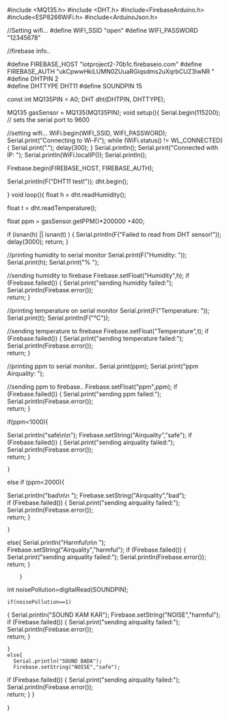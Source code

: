 #include <MQ135.h>
#include <DHT.h>
#include<FirebaseArduino.h>
#include<ESP8266WiFi.h>
#include<ArduinoJson.h>

//Setting wifi...
#define WIFI_SSID "open"
#define WIFI_PASSWORD "12345678"

//firebase info..

#define FIREBASE_HOST "iotproject2-70b1c.firebaseio.com"
#define FIREBASE_AUTH "ukCpwwHkiLUMN0ZUuaRGiqsdms2uXqrbCUZ3lwNR "
#define DHTPIN 2    
#define DHTTYPE DHT11
#define SOUNDPIN 15
 
const int MQ135PIN = A0;
DHT dht(DHTPIN, DHTTYPE);


MQ135 gasSensor = MQ135(MQ135PIN);
void setup(){
  Serial.begin(115200); // sets the serial port to 9600

  //setting wifi...
WiFi.begin(WIFI_SSID, WIFI_PASSWORD);
Serial.print("Connecting to Wi-Fi");
while (WiFi.status() != WL_CONNECTED){
    Serial.print(".");
    delay(300);
  }
  Serial.println();
  Serial.print("Connected with IP: ");
  Serial.println(WiFi.localIP());
  Serial.println();

  Firebase.begin(FIREBASE_HOST, FIREBASE_AUTH);
 
  
  Serial.println(F("DHT11 test!"));
  dht.begin();

}
void loop(){
   float h = dht.readHumidity();
 
   float t = dht.readTemperature();

   float ppm = gasSensor.getPPM()*200000 +400;
  
  
   if (isnan(h) || isnan(t) ) {
    Serial.println(F("Failed to read from DHT sensor!"));
    delay(3000);
    return;
   }

 //printing humidity to serial monitor
  Serial.print(F("Humidity: "));
  Serial.print(h);
  Serial.print("% ");

  //sending humidity to firebase
  Firebase.setFloat("Humidity",h);
  if (Firebase.failed()) { 
     Serial.print("sending humidity failed:"); 
     Serial.println(Firebase.error());   
     return; 
 } 
 

  //printing temperature on serial monitor
  Serial.print(F("Temperature: "));
  Serial.print(t);
  Serial.println(F("°C"));  

  //sending temperature to firebase
  Firebase.setFloat("Temperature",t);
  if (Firebase.failed()) { 
     Serial.print("sending temperature failed:"); 
     Serial.println(Firebase.error());   
     return; 
 } 
 
  
 //printing ppm to serial monitor.. 
  Serial.print(ppm);
  Serial.print("ppm   Airquality: ");

  //sending ppm to firebase..
  Firebase.setFloat("ppm",ppm);
  if (Firebase.failed()) { 
     Serial.print("sending ppm failed:"); 
     Serial.println(Firebase.error());   
     return; 
 } 
 
  
  
  if(ppm<1000){
   
  Serial.println("safe\n\n");
  Firebase.setString("Airquality","safe");
   if (Firebase.failed()) { 
     Serial.print("sending airquality failed:"); 
     Serial.println(Firebase.error());   
     return; 
 } 
     
    }
    
  else if (ppm<2000){
      
  Serial.println("bad\n\n ");
  Firebase.setString("Airquality","bad");    
   if (Firebase.failed()) { 
     Serial.print("sending airquality failed:"); 
     Serial.println(Firebase.error());   
     return; 
 } 
 
    
    }
      
  else{
  Serial.println("Harmful\n\n ");
  Firebase.setString("Airquality","harmful");
   if (Firebase.failed()) { 
     Serial.print("sending airquality failed:"); 
     Serial.println(Firebase.error());   
     return; 
 } 
 
    
        }

        
  
  
int  noisePollution=digitalRead(SOUNDPIN);

  
    if(noisePollution==1)
  { 
    Serial.println("SOUND KAM KAR");
    Firebase.setString("NOISE","harmful");
   if (Firebase.failed()) { 
     Serial.print("sending airquality failed:"); 
     Serial.println(Firebase.error());   
     return; 
 } 
   
    }
    else{
      Serial.println("SOUND BADA");
      Firebase.setString("NOISE","safe");
   if (Firebase.failed()) { 
     Serial.print("sending airquality failed:"); 
     Serial.println(Firebase.error());   
     return; 
 } 
      }
 
}